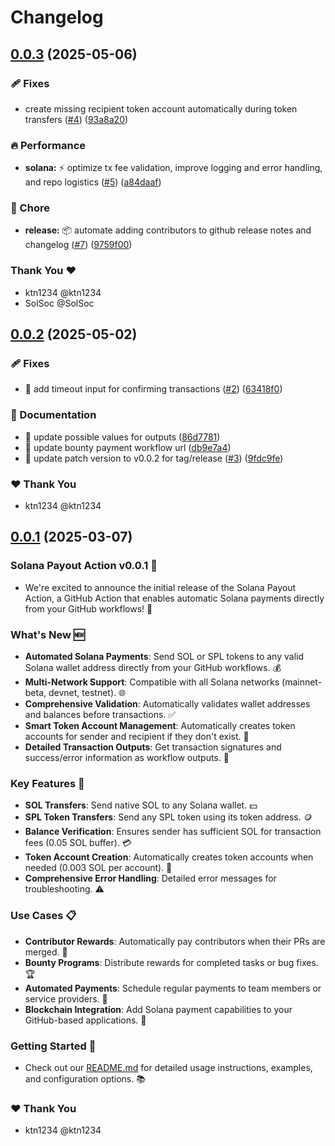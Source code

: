 # Changelog

## [0.0.3](https://github.com/UraniumCorporation/solana-payout-action/compare/v0.0.2...v0.0.3) (2025-05-06)

### 🩹 Fixes

* create missing recipient token account automatically during token transfers ([#4](https://github.com/UraniumCorporation/solana-payout-action/issues/4)) ([93a8a20](https://github.com/UraniumCorporation/solana-payout-action/commit/93a8a20d6bf134182bcf7b1349561e80b47c7829))

### 🔥 Performance

* **solana:** ⚡️ optimize tx fee validation, improve logging and error handling, and repo logistics ([#5](https://github.com/UraniumCorporation/solana-payout-action/issues/5)) ([a84daaf](https://github.com/UraniumCorporation/solana-payout-action/commit/a84daafddde5156ca5a9fbd0b295e907f3db9622))

### 🏡 Chore

* **release:** 📦 automate adding contributors to github release notes and changelog ([#7](https://github.com/UraniumCorporation/solana-payout-action/issues/7)) ([9759f00](https://github.com/UraniumCorporation/solana-payout-action/commit/9759f001c3a5625d803a20d6364abdc330eecb2b))

### Thank You ❤️

* ktn1234 @ktn1234
* SolSoc @SolSoc

## [0.0.2](https://github.com/UraniumCorporation/solana-payout-action/compare/v0.0.1...v0.0.2) (2025-05-02)

### 🩹 Fixes

* 🐛 add timeout input for confirming transactions ([#2](https://github.com/UraniumCorporation/solana-payout-action/issues/2)) ([63418f0](https://github.com/UraniumCorporation/solana-payout-action/commit/63418f039fabcb23df946e447f2f622e689bde6a))

### 📖 Documentation

* 📝 update possible values for outputs ([86d7781](https://github.com/UraniumCorporation/solana-payout-action/commit/86d7781aea07024051ef1d02a47ae373a9956170))
* 🔗 update bounty payment workflow url ([db9e7a4](https://github.com/UraniumCorporation/solana-payout-action/commit/db9e7a402bd1e57de965f6568b85315d18359b75))
* 📝 update patch version to v0.0.2 for tag/release ([#3](https://github.com/UraniumCorporation/solana-payout-action/issues/3)) ([9fdc9fe](https://github.com/UraniumCorporation/solana-payout-action/commit/9fdc9fe94b6df9109ef9a5c541dadcf46aa396b8))

### ❤️ Thank You

* ktn1234 @ktn1234

## [0.0.1](https://github.com/UraniumCorporation/solana-payout-action/commits/v0.0.1) (2025-03-07)

### Solana Payout Action v0.0.1 🚀

* We're excited to announce the initial release of the Solana Payout Action, a GitHub Action that enables automatic Solana payments directly from your GitHub workflows! 💸

### What's New 🆕

* **Automated Solana Payments**: Send SOL or SPL tokens to any valid Solana wallet address directly from your GitHub workflows. 💰
* **Multi-Network Support**: Compatible with all Solana networks (mainnet-beta, devnet, testnet). 🌐
* **Comprehensive Validation**: Automatically validates wallet addresses and balances before transactions. ✅
* **Smart Token Account Management**: Automatically creates token accounts for sender and recipient if they don't exist. 🔑
* **Detailed Transaction Outputs**: Get transaction signatures and success/error information as workflow outputs. 📝

### Key Features 🔑

* **SOL Transfers**: Send native SOL to any Solana wallet. 💵
* **SPL Token Transfers**: Send any SPL token using its token address. 🪙
* **Balance Verification**: Ensures sender has sufficient SOL for transaction fees (0.05 SOL buffer). 💳
* **Token Account Creation**: Automatically creates token accounts when needed (0.003 SOL per account). 🏦
* **Comprehensive Error Handling**: Detailed error messages for troubleshooting. ⚠️

### Use Cases 📋

* **Contributor Rewards**: Automatically pay contributors when their PRs are merged. 🤝
* **Bounty Programs**: Distribute rewards for completed tasks or bug fixes. 🏆
* **Automated Payments**: Schedule regular payments to team members or service providers. 📅
* **Blockchain Integration**: Add Solana payment capabilities to your GitHub-based applications. 🔗

### Getting Started 🚀

* Check out our [README.md](https://github.com/UraniumCorporation/solana-payout-action/blob/main/README.md) for detailed usage instructions, examples, and configuration options. 📚

### ❤️ Thank You

* ktn1234 @ktn1234
